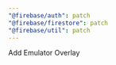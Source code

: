 ```yaml
---
"@firebase/auth": patch
"@firebase/firestore": patch
"@firebase/util": patch
---
```


Add Emulator Overlay
